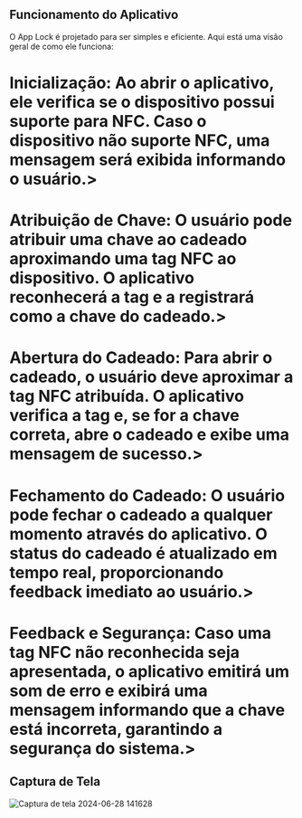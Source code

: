 ## Funcionamento do Aplicativo


O App Lock é projetado para ser simples e eficiente. Aqui está uma visão geral de como ele funciona:



# Inicialização: Ao abrir o aplicativo, ele verifica se o dispositivo possui suporte para NFC. Caso o dispositivo não suporte NFC, uma mensagem será exibida informando o usuário.>

# Atribuição de Chave: O usuário pode atribuir uma chave ao cadeado aproximando uma tag NFC ao dispositivo. O aplicativo reconhecerá a tag e a registrará como a chave do cadeado.>

# Abertura do Cadeado: Para abrir o cadeado, o usuário deve aproximar a tag NFC atribuída. O aplicativo verifica a tag e, se for a chave correta, abre o cadeado e exibe uma mensagem de sucesso.>

# Fechamento do Cadeado: O usuário pode fechar o cadeado a qualquer momento através do aplicativo. O status do cadeado é atualizado em tempo real, proporcionando feedback imediato ao usuário.>

# Feedback e Segurança: Caso uma tag NFC não reconhecida seja apresentada, o aplicativo emitirá um som de erro e exibirá uma mensagem informando que a chave está incorreta, garantindo a segurança do sistema.>



## Captura de Tela




![Captura de tela 2024-06-28 141628](https://github.com/matheusbeezerra/NFC_lock_app/assets/77506878/c636650f-f27d-4e60-baf8-2c902962b342)
